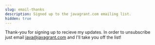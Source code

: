 ```yaml
---
slug: email-thanks
description: Signed up to the javagrant.com emailing list.
hidden: true
---
```

Thank-you for signing up to recieve my updates. In order to unsubscribe just email java@javagrant.com and I'll take you off the list!